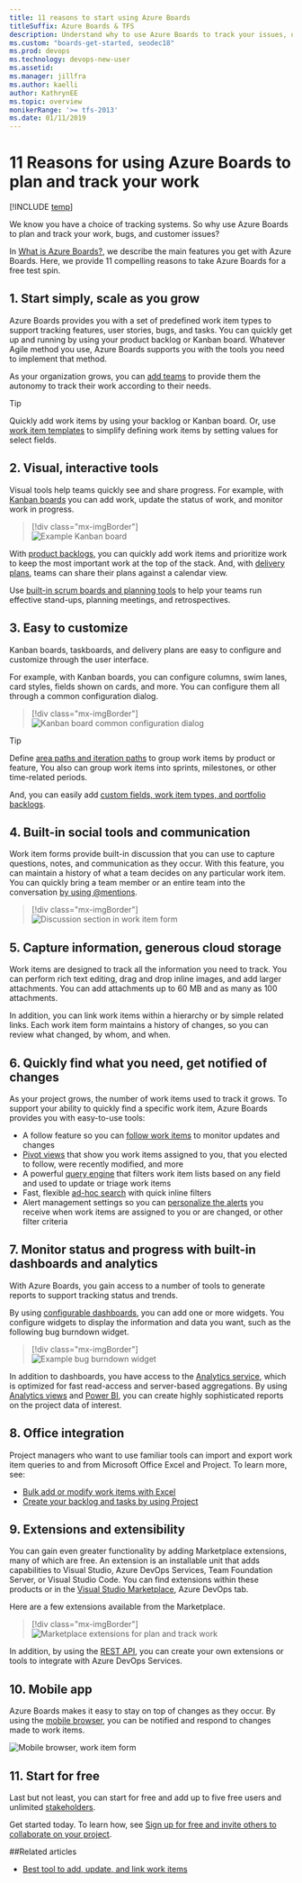 ```yaml
---
title: 11 reasons to start using Azure Boards
titleSuffix: Azure Boards & TFS 
description: Understand why to use Azure Boards to track your issues, user stories, bugs, tasks, and other work  
ms.custom: "boards-get-started, seodec18"   
ms.prod: devops
ms.technology: devops-new-user
ms.assetid:  
ms.manager: jillfra
ms.author: kaelli
author: KathrynEE
ms.topic: overview
monikerRange: '>= tfs-2013'
ms.date: 01/11/2019
---
```



# 11 Reasons for using Azure Boards to plan and track your work 

[!INCLUDE [temp](../_shared/version-vsts-only.md)]

We know you have a choice of tracking systems. So why use Azure Boards to plan and track your work, bugs, and customer issues? 

In [What is Azure Boards?](what-is-azure-boards.md), we describe the main features you get with Azure Boards. Here, we provide 11 compelling reasons to take Azure Boards for a free test spin. 

## 1. Start simply, scale as you grow  

Azure Boards provides you with a set of predefined work item types to support tracking features, user stories, bugs, and tasks. You can quickly get up and running by using your product backlog or Kanban board. Whatever Agile method you use, Azure Boards supports you with the tools you need to implement that method.  

As your organization grows, you can [add teams](../../organizations/projects/about-projects.md#add-team) to provide them the autonomy to track their work according to their needs.  

> [!TIP]   
> Quickly add work items by using your backlog or Kanban board. Or, use [work item templates](../backlogs/work-item-template.md) to simplify defining work items by setting values for select fields. 

## 2. Visual, interactive tools  

Visual tools help teams quickly see and share progress. For example, with [Kanban boards](../boards/kanban-quickstart.md) you can add work, update the status of work, and monitor work in progress. 

> [!div class="mx-imgBorder"]  
> ![Example Kanban board](../../boards/boards/_img/quickstart/intro-view.png)

With [product backlogs](../backlogs/create-your-backlog.md), you can quickly add work items and prioritize work to keep the most important work at the top of the stack. And, with [delivery plans](../plans/review-team-plans.md), teams can share their plans against a calendar view. 

Use [built-in scrum boards and planning tools](../sprints/index.md) to help your teams run effective stand-ups, planning meetings, and retrospectives.

## 3. Easy to customize

Kanban boards, taskboards, and delivery plans are easy to configure and customize through the user interface.  

For example, with Kanban boards, you can configure columns, swim lanes, card styles, fields shown on cards, and more. You can configure them all through a common configuration dialog. 

> [!div class="mx-imgBorder"]  
> ![Kanban board common configuration dialog](../../organizations/settings/_img/configure-team/common-configuration-dialog.png)


> [!TIP]   
> Define [area paths and iteration paths](../../organizations/settings/about-areas-iterations.md) to group work items by product or feature, You also can group work items into sprints, milestones, or other time-related periods. 

And, you can easily add [custom fields, work item types, and portfolio backlogs](../../organizations/settings/work/inheritance-process-model.md).  


## 4. Built-in social tools and communication

Work item forms provide built-in discussion that you can use to capture questions, notes, and communication as they occur. With this feature, you can maintain a history of what a team decides on any particular work item. You can quickly bring a team member or an entire team into the conversation [by using @mentions](../../notifications/at-mentions.md). 

> [!div class="mx-imgBorder"]  
> ![Discussion section in work item form](../backlogs/_img/add-work-items-discussion.png)

## 5. Capture information, generous cloud storage 

Work items are designed to track all the information you need to track. You can perform rich text editing,   drag and drop inline images, and add larger attachments. You can add attachments up to 60 MB and as many as 100 attachments. 

In addition, you can link work items within a hierarchy or by simple related links. Each work item form maintains a history of changes, so you can review what changed, by whom, and when.

## 6. Quickly find what you need, get notified of changes 

As your project grows, the number of work items used to track it grows. To support your ability to quickly find a specific work item, Azure Boards provides you with easy-to-use tools: 

- A follow feature so you can [follow work items](../work-items/follow-work-items.md) to monitor updates and changes
- [Pivot views](../work-items/view-add-work-items.md ) that show you work items assigned to you, that you elected to follow, were recently modified, and more  
- A powerful [query engine](../queries/example-queries.md) that filters work item lists based on any field and used to update or triage work items
- Fast, flexible [ad-hoc search](../queries/search-box-queries.md) with quick inline filters 
- Alert management settings so you can [personalize the alerts](../../notifications/howto-manage-personal-notifications.md) you receive when work items are assigned to you or are changed, or other filter criteria


## 7. Monitor status and progress with built-in dashboards and analytics  

With Azure Boards, you gain access to a number of tools to generate reports to support tracking status and trends.

By using [configurable dashboards](../../report/dashboards/dashboards.md), you can add one or more widgets. You configure widgets to display the information and data you want, such as the following bug burndown widget. 

> [!div class="mx-imgBorder"]  
> ![Example bug burndown widget](/azure/devops/report/dashboards/_img/burndown-widget/burndownup-bug-burndown.png)  

In addition to dashboards, you have access to the [Analytics service](../../report/analytics/what-is-analytics.md), which is optimized for fast read-access and server-based aggregations. By using [Analytics views](../../report/analytics/what-are-analytics-views.md) and [Power BI](../../report/analytics/what-are-analytics-views.md), you can create highly sophisticated reports on the project data of interest. 


## 8. Office integration 

Project managers who want to use familiar tools can import and export work item queries to and from Microsoft Office Excel and Project. To learn more, see: 
- [Bulk add or modify work items with Excel](../backlogs/office/bulk-add-modify-work-items-excel.md)
- [Create your backlog and tasks by using Project](../backlogs/office/create-your-backlog-tasks-using-project.md)


## 9. Extensions and extensibility  

You can gain even greater functionality by adding Marketplace extensions, many of which are free. An extension is an installable unit that adds capabilities to Visual Studio, Azure DevOps Services, Team Foundation Server, or Visual Studio Code. You can find extensions within these products or in the [Visual Studio Marketplace](https://marketplace.visualstudio.com/vsts), Azure DevOps tab.

Here are a few extensions available from the Marketplace.

> [!div class="mx-imgBorder"]  
> ![Marketplace extensions for plan and track work](_img/why-boards/marketplace-extensions.png) 

In addition, by using the [REST API](/rest/api/azure/devops/index), you can create your own extensions or tools to integrate with Azure DevOps Services.


## 10. Mobile app 

Azure Boards makes it easy to stay on top of changes as they occur. 
By using the [mobile browser](../../project/navigation/mobile-work.md), you can be notified and respond to changes made to work items.  

![Mobile browser, work item form](../../project/navigation/_img/mobile-work-intro-1.png)

## 11. Start for free

Last but not least, you can start for free and add up to five free users and unlimited [stakeholders](../../organizations/security/get-started-stakeholder.md). 

Get started today. To learn how, see [Sign up for free and invite others to collaborate on your project](sign-up-invite-teammates.md). 


##Related articles

- [Best tool to add, update, and link work items ](../work-items/best-tool-add-update-link-work-items.md)



